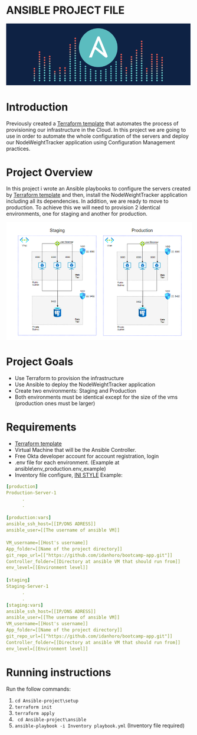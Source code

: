 # ANSIBLE PROJECT FILE

<img src="./images/ansible.gif" width="500"/>

# Introduction

Previously created a [Terraform template](https://github.com/idanhoro/Terraform-project) that automates the process of provisioning our infrastructure in the Cloud.
In this project we are going to use in order to automate the whole configuration of the servers and
deploy our NodeWeightTracker application using Configuration Management practices.

# Project Overview

In this project i wrote  an Ansible playbooks to configure the servers created by [Terraform template](https://github.com/idanhoro/Terraform-project) and then, install the NodeWeightTracker application including all its dependencies.
In addition, we are ready to move to production. To achieve this we will need to provision 2 identical environments, one for staging and another for production.

<img src="./images/project_overview.png" width="700"/>

# Project Goals

- Use Terraform to provision the infrastructure
- Use Ansible to deploy the NodeWeightTracker application
- Create two environments: Staging and Production
- Both environments must be identical except for the size of the vms (production ones must be larger)

# Requirements

- [Terraform template](https://github.com/idanhoro/Terraform-project)
- Virtual Machine that will be the Ansible Controller.
- Free Okta developer account for account registration, login
- .env file for each environment. (Example at ansible\env_production\.env_example)
- Inventory file configure, [INI STYLE](https://docs.ansible.com/ansible/latest/collections/ansible/builtin/ini_inventory.html) Example:
```yaml
[production]
Production-Server-1 
      .
      .
  
[production:vars]
ansible_ssh_host=[[IP/DNS ADRESS]]
ansible_user=[[The username of ansible VM]]

VM_username=[[Host's username]]
App_folder=[[Name of the project directory]]
git_repo_url=[["https://github.com/idanhoro/bootcamp-app.git"]]
Controller_folder=[[Directory at ansible VM that should run from]]
env_level=[[Environment level]]

[staging]
Staging-Server-1
      .
      .
[staging:vars]
ansible_ssh_host=[[IP/DNS ADRESS]]
ansible_user=[[The username of ansible VM]]
VM_username=[[Host's username]]
App_folder=[[Name of the project directory]]
git_repo_url=[["https://github.com/idanhoro/bootcamp-app.git"]]
Controller_folder=[[Directory at ansible VM that should run from]]
env_level=[[Environment level]]
```


# Running instructions
Run the follow commands:
1) ```cd Ansible-project\setup```
2) ```terraform init```
3) ```terraform apply```
4) ``` cd Ansible-project\ansible```
5) ```ansible-playbook -i Inventory playbook.yml``` (Inventory file required)